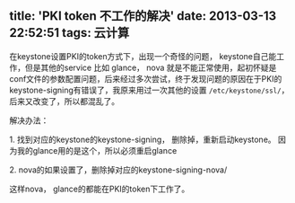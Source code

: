 title: 'PKI token 不工作的解决'
date: 2013-03-13 22:52:51
tags: 云计算
---

在keystone设置PKI的token方式下，出现一个奇怪的问题， keystone自己能工作，但是其他的service 比如 glance，
nova 就是不能正常使用，起初怀疑是conf文件的参数配置问题，后来经过多次尝试，终于发现问题的原因在于PKI的
keystone-signing有错误了，我原来用过一次其他的设置 `/etc/keystone/ssl/`， 后来又改变了，所以都混乱了。

解决办法：

1. 找到对应的keystone的keystone-signing， 删除掉，重新启动keystone。 因为我的glance用的是这个，所以必须重启glance

2. nova的如果设置了，删除掉对应的keystone-signing-nova/

这样nova， glance的都能在PKI的token下工作了。
                                   
